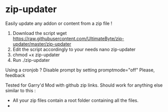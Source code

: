 # zip-updater
Easily update any addon or content from a zip file !

1) Download the script
wget https://raw.githubusercontent.com/UltimateByte/zip-updater/master/zip-updater
2) Edit the script accordingly to your needs
nano zip-updater
3) chmod +x zip-updater
4) Run
./zip-updater

Using a cronjob ? Disable prompt by setting promptmode="off"
Please, feedback

Tested for Garry'd Mod with github zip links.
Should work for anything else similar to this :
- All your zip files contain a root folder containing all the files. 
- 
